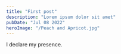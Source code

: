 ```yaml
---
title: "First post"
description: "Lorem ipsum dolor sit amet"
pubDate: "Jul 08 2022"
heroImage: "/Peach and Apricot.jpg"
---
```


I declare my presence. 
